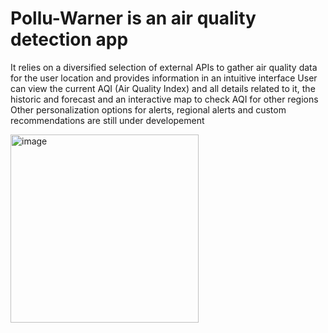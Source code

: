 # Pollu-Warner is an air quality detection app
It relies on a diversified selection of external APIs to gather air quality data for the user location and provides information in an intuitive interface
User can view the current AQI (Air Quality Index) and all details related to it, the historic and forecast and an interactive map to check AQI for other regions
Other personalization options for alerts, regional alerts and custom recommendations are still under developement


<img width="301" alt="image" src="https://github.com/user-attachments/assets/25feeccf-01ac-4c51-a868-31ae79285c1d" />

